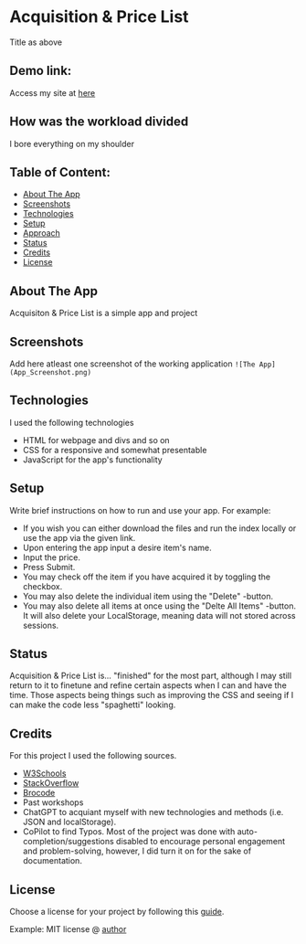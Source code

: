 # Acquisition & Price List
Title as above

## Demo link:
Access my site at [here](https://animated-cocada-9b6beb.netlify.app/)

## How was the workload divided
I bore everything on my shoulder 



## Table of Content:

- [About The App](#about-the-app)
- [Screenshots](#screenshots)
- [Technologies](#technologies)
- [Setup](#setup)
- [Approach](#approach)
- [Status](#status)
- [Credits](#credits)
- [License](#license)

## About The App
Acquisiton & Price List is a simple app and project

## Screenshots
Add here atleast one screenshot of the working application 
`![The App](App_Screenshot.png)`

## Technologies
I used the following technologies
- HTML for webpage and divs and so on
- CSS for a responsive and somewhat presentable 
- JavaScript for the app's functionality

## Setup
Write brief instructions on how to run and use your app. For example:
- If you wish you can either download the files and run the index locally or use the app via the given link.
- Upon entering the app input a desire item's name.
- Input the price.
- Press Submit.
- You may check off the item if you have acquired it by toggling the checkbox.
- You may also delete the individual item using the "Delete" -button.
- You may also delete all items at once using the "Delte All Items" -button. It will also delete your LocalStorage, meaning data will not stored across sessions.

## Status
Acquisition & Price List is... "finished" for the most part, although I may still return to it to finetune and refine certain aspects when I can and have the time. 
Those aspects being things such as improving the CSS and seeing if I can make the code less "spaghetti" looking.

## Credits
For this project I used the following sources.
- [W3Schools](w3schools.com)
- [StackOverflow](stackoverflow.com)
- [Brocode](https://www.youtube.com/@BroCodez)
- Past workshops
- ChatGPT to acquiant myself with new technologies and methods (i.e. JSON and localStorage).
- CoPilot to find Typos. Most of the project was done with auto-completion/suggestions disabled to encourage personal engagement and problem-solving, however, I did turn it on for the sake of documentation.

## License
Choose a license for your project by following this [guide](https://docs.github.com/en/communities/setting-up-your-project-for-healthy-contributions/adding-a-license-to-a-repository).

Example: MIT license @ [author](author.com)
